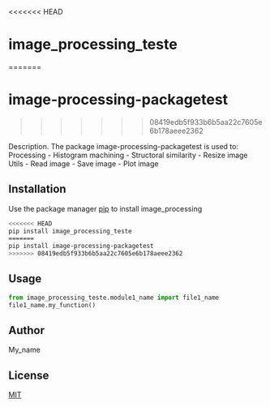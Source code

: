 <<<<<<< HEAD
# image_processing_teste
=======
# image-processing-packagetest
>>>>>>> 08419edb5f933b6b5aa22c7605e6b178aeee2362

Description. 
The package image-processing-packagetest is used to:
	Processing
		- Histogram machining
		- Structoral similarity
		- Resize image
	Utils
		- Read image
		- Save image
		- Plot image

## Installation

Use the package manager [pip](https://pip.pypa.io/en/stable/) to install image_processing

```bash
<<<<<<< HEAD
pip install image_processing_teste
=======
pip install image-processing-packagetest
>>>>>>> 08419edb5f933b6b5aa22c7605e6b178aeee2362
```

## Usage

```python
from image_processing_teste.module1_name import file1_name
file1_name.my_function()
```

## Author
My_name

## License
[MIT](https://choosealicense.com/licenses/mit/)
